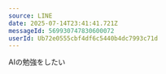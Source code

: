 ```yaml
---
source: LINE
date: 2025-07-14T23:41:41.721Z
messageId: 569930747830600072
userId: Ub72e0555cbf4df6c5440b4dc7993c71d
---
```


AIの勉強をしたい